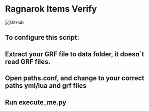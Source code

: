 # Ragnarok Items Verify
<img alt="GitHub" src="https://img.shields.io/github/license/lucasarchangelo/items-verify-ragnarok?style=plastic">

## To configure this script:
## Extract your GRF file to data folder, it doesn`t read GRF files.
## Open paths.conf, and change to your correct paths yml/lua and grf files

## Run execute_me.py